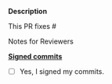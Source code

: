 **Description**

This PR fixes #

Notes for Reviewers

**[Signed commits](https://github.com/DevsTrons/hello-world/blob/master/CONTRIBUTING.md)**
- [ ] Yes, I signed my commits.
